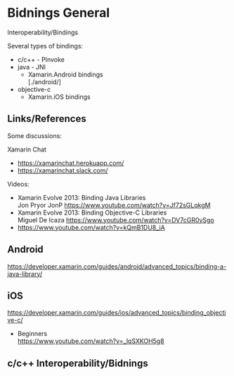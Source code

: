 # Bidnings General

Interoperability/Bindings

Several types of bindings:

*   c/c++ - PInvoke
*   java - JNI
    *   Xamarin.Android bindings 	
		[./android/]
*   objective-c
    *   Xamarin.iOS bindings
    

## Links/References

Some discussions:

Xamarin Chat

*	https://xamarinchat.herokuapp.com/
*	https://xamarinchat.slack.com/

Videos:

*	Xamarin Evolve 2013: Binding Java Libraries 				
	Jon Pryor JonP
	https://www.youtube.com/watch?v=Jf72sGLqkgM		
*	Xamarin Evolve 2013: Binding Objective-C Libraries 		
	Miguel De Icaza
	https://www.youtube.com/watch?v=DV7cGR0ySgo
*	
	https://www.youtube.com/watch?v=kQmB1DU8_iA
	
## Android

https://developer.xamarin.com/guides/android/advanced_topics/binding-a-java-library/

## iOS

https://developer.xamarin.com/guides/ios/advanced_topics/binding_objective-c/


*	Beginners		
	https://www.youtube.com/watch?v=_lqSXKOH5g8

	
## c/c++ Interoperability/Bidnings

